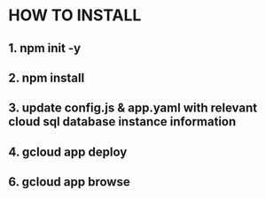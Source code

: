 # HOW TO INSTALL

## 1. npm init -y
## 2. npm install
## 3. update config.js & app.yaml with relevant cloud sql database instance information
## 4. gcloud app deploy
## 6. gcloud app browse

